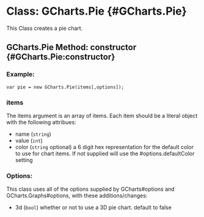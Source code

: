 Class: GCharts.Pie {#GCharts.Pie}
==========================================
This Class creates a pie chart. 

GCharts.Pie Method: constructor {#GCharts.Pie:constructor}
-------------------------------------------------

### Example:
    
    var pie = new GCharts.Pie(items[,options]);

### items

The items argument is an array of items. Each item should be a literal object with the following attribues:
* name (`string`)
* value (`int`)
* color (`string` optional) a 6 digit hex representation for the default color to use for chart items. If not supplied will use the #options.defaultColor setting


### Options:
This class uses all of the options supplied by GCharts#options and GCharts.Graphs#options, with these additions/changes:

* 3d (`bool`) whether or not to use a 3D pie chart. default to false
